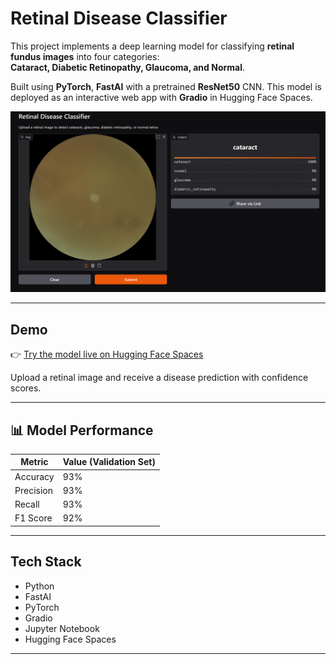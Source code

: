 # Retinal Disease Classifier

This project implements a deep learning model for classifying **retinal fundus images** into four categories:  
**Cataract, Diabetic Retinopathy, Glaucoma, and Normal**.

Built using **PyTorch**, **FastAI** with a pretrained **ResNet50** CNN.
This model is deployed as an interactive web app with **Gradio** in Hugging Face Spaces.

![App Demo](app_demo.PNG)

---

## Demo

👉 [Try the model live on Hugging Face Spaces](https://huggingface.co/spaces/your-username/retina-disease-classifier)

Upload a retinal image and receive a disease prediction with confidence scores.

---

## 📊 Model Performance

| Metric     | Value (Validation Set) |
|------------|------------------------|
| Accuracy   | 93%                  |
| Precision  | 93%                  |
| Recall     | 93%                  |
| F1 Score   | 92%                  |

---

## Tech Stack

- Python
- FastAI
- PyTorch
- Gradio
- Jupyter Notebook
- Hugging Face Spaces

---


